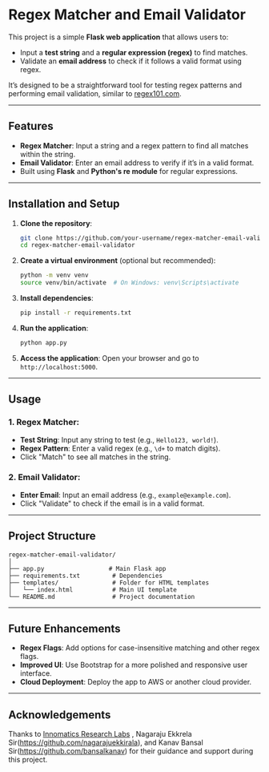 # Regex Matcher and Email Validator

This project is a simple **Flask web application** that allows users to:
- Input a **test string** and a **regular expression (regex)** to find matches.
- Validate an **email address** to check if it follows a valid format using regex.

It’s designed to be a straightforward tool for testing regex patterns and performing email validation, similar to [regex101.com](https://regex101.com).

---

## Features

- **Regex Matcher**: Input a string and a regex pattern to find all matches within the string.
- **Email Validator**: Enter an email address to verify if it’s in a valid format.
- Built using **Flask** and **Python's re module** for regular expressions.

---

## Installation and Setup

1. **Clone the repository**:
    ```bash
    git clone https://github.com/your-username/regex-matcher-email-validator.git
    cd regex-matcher-email-validator
    ```

2. **Create a virtual environment** (optional but recommended):
    ```bash
    python -m venv venv
    source venv/bin/activate  # On Windows: venv\Scripts\activate
    ```

3. **Install dependencies**:
    ```bash
    pip install -r requirements.txt
    ```

4. **Run the application**:
    ```bash
    python app.py
    ```

5. **Access the application**:
   Open your browser and go to `http://localhost:5000`.

---

## Usage

### 1. **Regex Matcher**:
- **Test String**: Input any string to test (e.g., `Hello123, world!`).
- **Regex Pattern**: Enter a valid regex (e.g., `\d+` to match digits).
- Click "Match" to see all matches in the string.

### 2. **Email Validator**:
- **Enter Email**: Input an email address (e.g., `example@example.com`).
- Click "Validate" to check if the email is in a valid format.

---

## Project Structure

```
regex-matcher-email-validator/
│
├── app.py                  # Main Flask app
├── requirements.txt         # Dependencies
├── templates/               # Folder for HTML templates
│   └── index.html           # Main UI template
└── README.md                # Project documentation
```

---

## Future Enhancements

- **Regex Flags**: Add options for case-insensitive matching and other regex flags.
- **Improved UI**: Use Bootstrap for a more polished and responsive user interface.
- **Cloud Deployment**: Deploy the app to AWS or another cloud provider.

---

## Acknowledgements

Thanks to [Innomatics Research Labs](https://www.innomatics.in) , Nagaraju Ekkrela Sir(https://github.com/nagarajuekkirala), and Kanav Bansal Sir(https://github.com/bansalkanav) for their guidance and support during this project.
